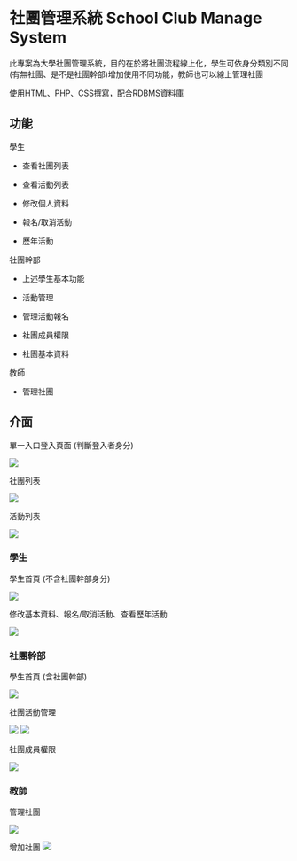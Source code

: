 # 社團管理系統 School Club Manage System

此專案為大學社團管理系統，目的在於將社團流程線上化，學生可依身分類別不同(有無社團、是不是社團幹部)增加使用不同功能，教師也可以線上管理社團

使用HTML、PHP、CSS撰寫，配合RDBMS資料庫

## 功能

學生

* 查看社團列表

* 查看活動列表

* 修改個人資料

* 報名/取消活動

* 歷年活動

社團幹部

* 上述學生基本功能

* 活動管理

* 管理活動報名

* 社團成員權限

* 社團基本資料

教師

* 管理社團


## 介面

單一入口登入頁面 (判斷登入者身分)

<img src="images/login.png">

社團列表

<img src="images/club_list.png">

活動列表

<img src="images/activity_list.png">

### 學生

學生首頁 (不含社團幹部身分)

<img src="images/student_main.png">

修改基本資料、報名/取消活動、查看歷年活動

<img src="images/student_personalinfo.png">

### 社團幹部 

學生首頁 (含社團幹部)

<img src="images/club_main.png">

社團活動管理

<img src="images/club_mactivity.png">

<img src="images/club_addactivity.png">

社團成員權限

<img src="images/club_maccess.png">


### 教師

管理社團

<img src="images/teacher_mclub.png">

增加社團
<img src="images/teacher_aclub.png">
